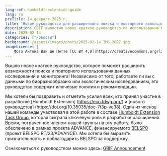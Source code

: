 ```yaml
---
lang-ref: humboldt-extension-guide
lang: ru
preTitle: 14 февраля 2025 г.
title: "Новое руководство для расширенного поиска и повторного использования данных обследований и мониторинга"
description: GBIF выпустил новое краткое руководство по использованию Humboldt Extension для обновления и расширения существующих наборов данных, полученных в результате структурированных экологических инвентаризаций.
date: 2025-02-14
categories: ["новости"]
background: /assets/images/posts/2025-02-14_IMG_2897.jpg
imageLicense: |
    Фото Антона Ван де Пютте [CC BY 4.0](https://creativecommons.org/licenses/by/4.0/)
---
```


Вышло новое краткое руководство, которое поможет расширить возможности поиска и повторного использования данных исследований и мониторинга! Независимо от того, работаете ли вы с данными по биоразнообразию или экологическим исследованиям, это руководство содержит ключевые понятия и рекоммендации.

Мы хотели бы поздравить и отметить усилия всех, кто принял участие в разработке [Humboldt Extension] (https://eco.tdwg.org/) и [нового руководства] (https://doi.org/10.35035/doc-7t3p-ve38). Один из членов нашей команды участвовал в этой работе в составе [Humboldt Extension Task Group](https://www.tdwg.org/community/osr/humboldt-extension/), которая сыграла ключевую роль в разработке расширения. Время, потраченное членом нашей группы на эту работу, было обеспечено в рамках проекта ADVANCE, финансируемого [BELSPO](https://www.belspo.be/) (проект BELSPO RT/23/ADVANCE). Мы хотели бы выразить признательность и поблагодарить BELSPO за поддержку.

Ознакомиться с руководством можно здесь: [GBIF Announcement](https://www.gbif.org/ru/news/17fTMFas4AhM3tvzPvp882/enhancing-discovery-and-reuse-of-survey-and-monitoring-data-with-new-guide)
